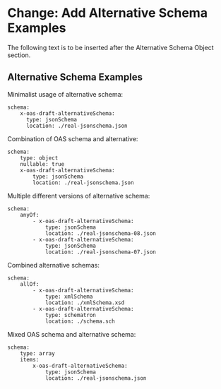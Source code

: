 # Change: Add Alternative Schema Examples

The following text is to be inserted after the Alternative Schema Object section.

## Alternative Schema Examples

Minimalist usage of alternative schema:

    schema:
        x-oas-draft-alternativeSchema:
          type: jsonSchema
          location: ./real-jsonschema.json

Combination of OAS schema and alternative:

    schema:
        type: object
        nullable: true
        x-oas-draft-alternativeSchema:
            type: jsonSchema
            location: ./real-jsonschema.json

Multiple different versions of alternative schema:

    schema:
        anyOf:
            - x-oas-draft-alternativeSchema:
                type: jsonSchema
                location: ./real-jsonschema-08.json
            - x-oas-draft-alternativeSchema:
                type: jsonSchema
                location: ./real-jsonschema-07.json

Combined alternative schemas:

    schema:
        allOf:
            - x-oas-draft-alternativeSchema:
                type: xmlSchema
                location: ./xmlSchema.xsd
            - x-oas-draft-alternativeSchema:
                type: schematron
                location: ./schema.sch

Mixed OAS schema and alternative schema:

    schema:
        type: array
        items:
            x-oas-draft-alternativeSchema:
                type: jsonSchema
                location: ./real-jsonschema.json
